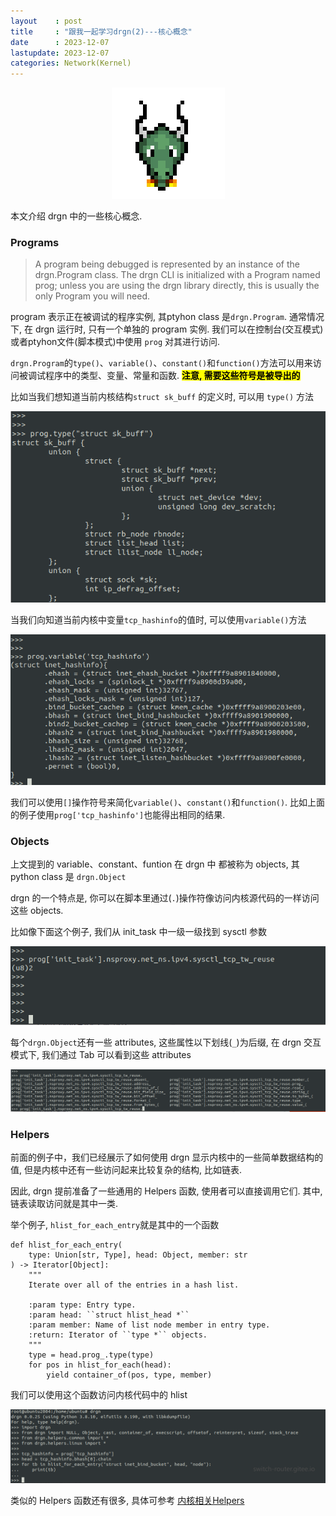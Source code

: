```yaml
---
layout    : post
title     : "跟我一起学习drgn(2)---核心概念"
date      : 2023-12-07
lastupdate: 2023-12-07
categories: Network(Kernel)
---
```


<p align="center"><img src="/assets/img/public/drgn.png"></p>

本文介绍 drgn 中的一些核心概念.

### Programs

> A program being debugged is represented by an instance of the drgn.Program class. The drgn CLI is initialized with a Program named prog; unless you are using the drgn library directly, this is usually the only Program you will need.

program 表示正在被调试的程序实例, 其ptyhon class 是`drgn.Program`. 通常情况下, 在 drgn 运行时, 只有一个单独的 program 实例. 我们可以在控制台(交互模式)或者ptyhon文件(脚本模式)中使用 `prog` 对其进行访问.

`drgn.Program`的`type()`、`variable()`、`constant()`和`function()`方法可以用来访问被调试程序中的类型、变量、常量和函数. **<mark>注意, 需要这些符号是被导出的</mark>**

比如当我们想知道当前内核结构`struct sk_buff` 的定义时, 可以用 `type()` 方法

<p align="center"><img src="/assets/img/drgn2/pic1.png"></p>

当我们向知道当前内核中变量`tcp_hashinfo`的值时, 可以使用`variable()`方法

<p align="center"><img src="/assets/img/drgn2/pic2.png"></p>

我们可以使用`[]`操作符号来简化`variable()`、`constant()`和`function()`. 比如上面的例子使用`prog['tcp_hashinfo']`也能得出相同的结果.

### Objects

上文提到的 variable、constant、funtion 在 drgn 中 都被称为 objects, 其 python class 是 `drgn.Object`

drgn 的一个特点是, 你可以在脚本里通过(`.`)操作符像访问内核源代码的一样访问这些 objects. 

比如像下面这个例子, 我们从 init_task 中一级一级找到 sysctl 参数

<p align="center"><img src="/assets/img/drgn2/pic3.png"></p>

每个`drgn.Object`还有一些 attributes, 这些属性以下划线(`_`)为后缀, 在 drgn 交互模式下, 我们通过 Tab 可以看到这些 attributes

<p align="center"><img src="/assets/img/drgn2/pic4.png"></p>

### Helpers

前面的例子中，我们已经展示了如何使用 drgn 显示内核中的一些简单数据结构的值, 但是内核中还有一些访问起来比较复杂的结构, 比如链表.

因此, drgn 提前准备了一些通用的 Helpers 函数, 使用者可以直接调用它们. 其中, 链表读取访问就是其中一类.

举个例子, `hlist_for_each_entry`就是其中的一个函数

```
def hlist_for_each_entry(
    type: Union[str, Type], head: Object, member: str
) -> Iterator[Object]:
    """
    Iterate over all of the entries in a hash list.

    :param type: Entry type.
    :param head: ``struct hlist_head *``
    :param member: Name of list node member in entry type.
    :return: Iterator of ``type *`` objects.
    """
    type = head.prog_.type(type)
    for pos in hlist_for_each(head):
        yield container_of(pos, type, member)
```

我们可以使用这个函数访问内核代码中的 hlist

<p align="center"><img src="/assets/img/drgn2/pic5.png"></p>

类似的 Helpers 函数还有很多, 具体可参考 [内核相关Helpers](https://github.com/osandov/drgn/tree/main/drgn/helpers/linux)


